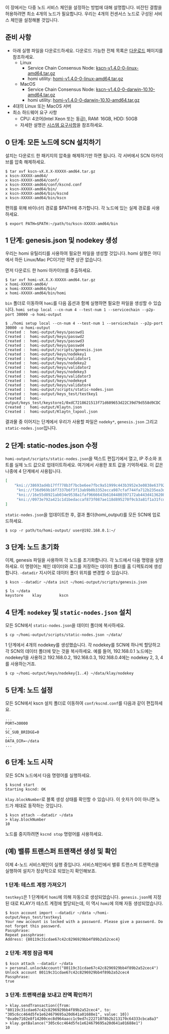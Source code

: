 이 장에서는 다중 노드 서비스 체인을 설정하는 방법에 대해 설명합니다. 비잔틴 결함을 허용하려면 최소 4개의 노드가 필요합니다. 우리는 4개의 컨센서스 노드로 구성된 서비스 체인을 설정해볼 것입니다.

## 준비 사항 <a id="prerequisites"></a>
 - 아래 실행 파일을 다운로드하세요. 다운로드 가능한 전체 목록은 [다운로드](../../download/README.md) 페이지를 참조하세요.
   - Linux
      - Service Chain Consensus Node: [kscn-v1.4.0-0-linux-amd64.tar.gz](http://packages.klaytn.net/klaytn/v1.4.0/kscn-v1.4.0-0-linux-amd64.tar.gz)
      - homi utility: [homi-v1.4.0-0-linux-amd64.tar.gz](http://packages.klaytn.net/klaytn/v1.4.0/homi-v1.4.0-0-linux-amd64.tar.gz)
   - MacOS
      - Service Chain Consensus Node: [kscn-v1.4.0-0-darwin-10.10-amd64.tar.gz](http://packages.klaytn.net/klaytn/v1.4.0/kscn-v1.4.0-0-darwin-10.10-amd64.tar.gz)
      - homi utility: [homi-v1.4.0-0-darwin-10.10-amd64.tar.gz](http://packages.klaytn.net/klaytn/v1.4.0/homi-v1.4.0-0-darwin-10.10-amd64.tar.gz)
 - 4대의 Linux 또는 MacOS 서버
 - 최소 하드웨어 요구 사항
   - CPU: 4코어(Intel Xeon 또는 동급), RAM: 16GB, HDD: 50GB
   - 자세한 설명은 [시스템 요구사항](../references/system-requirements.md)을 참조하세요.

## 0 단계: 모든 노드에 SCN 설치하기 <a id="install-scn"></a>
설치는 다운로드 한 패키지의 압축을 해제하기만 하면 됩니다. 각 서버에서 SCN 아카이브를 압축 해제하세요.

```console
$ tar xvf kscn-vX.X.X-XXXXX-amd64.tar.gz 
x kscn-XXXXX-amd64/
x kscn-XXXXX-amd64/conf/
x kscn-XXXXX-amd64/conf/kscnd.conf
x kscn-XXXXX-amd64/bin/
x kscn-XXXXX-amd64/bin/kscnd
x kscn-XXXXX-amd64/bin/kscn
```

편의를 위해 바이너리 경로를 $PATH에 추가합니다. 각 노드에 있는 실제 경로를 사용하세요.
```console
$ export PATH=$PATH:~/path/to/kscn-XXXXX-amd64/bin
```

## 1 단계: genesis.json 및 nodekey 생성 <a id="step-1-create-genesis-json-and-a-key"></a>

우리는 homi 유틸리티를 사용하여 필요한 파일을 생성할 것입니다. homi 실행은 어디에서 하든 Linux/Mac PC이기만 하면 상관 없습니다.

먼저 다운로드 한 homi 아카이브를 추출하세요.
```console
$ tar xvf homi-vX.X.X-XXXXX-amd64.tar.gz 
x homi-XXXXX-amd64/
x homi-XXXXX-amd64/bin/
x homi-XXXXX-amd64/bin/homi
```

`bin` 폴더로 이동하여 `homi`를 다음 옵션과 함께 실행하면 필요한 파일을 생성할 수 있습니다. `homi setup local --cn-num 4 --test-num 1 --servicechain --p2p-port 30000 -o homi-output`

```console
$ ./homi setup local --cn-num 4 --test-num 1 --servicechain --p2p-port 30000 -o homi-output
Created :  homi-output/keys/passwd1
Created :  homi-output/keys/passwd2
Created :  homi-output/keys/passwd3
Created :  homi-output/keys/passwd4
Created :  homi-output/scripts/genesis.json
Created :  homi-output/keys/nodekey1
Created :  homi-output/keys/validator1
Created :  homi-output/keys/nodekey2
Created :  homi-output/keys/validator2
Created :  homi-output/keys/nodekey3
Created :  homi-output/keys/validator3
Created :  homi-output/keys/nodekey4
Created :  homi-output/keys/validator4
Created :  homi-output/scripts/static-nodes.json
Created :  homi-output/keys_test/testkey1
Created :  homi-output/keys_test/keystore1/0xdC7218621513f71d609653d22C39d79d558d9CDC
Created :  homi-output/Klaytn.json
Created :  homi-output/Klaytn_txpool.json
```

결과물 중 이어지는 단계에서 우리가 사용할 파일은 `nodeky*`, `genesis.json` 그리고 `static-nodes.json`입니다.


## 2 단계: static-nodes.json 수정 <a id="step-2-customize-static-nodes-json"></a>

`homi-output/scripts/static-nodes.json`을 텍스트 편집기에서 열고, IP 주소와 포트를 실제 노드 값으로 업데이트하세요. 여기에서 사용한 포트 값을 기억하세요. 이 값은 나중에 4 단계에서 사용됩니다.

```json
[
    "kni://38693ad4b17ff778b3f7bcbe6ee7fbc9a51999c443b3952e3e0838e63792f358235ccbf97a1f787f78c2558315ee3709903837f160d222ab7c4061bd9af23153@192.168.0.1:30000?discport=0\u0026ntype=cn",
     "kni://f36d969b16f7337b6f3f13ab9b0b3352ecca987cfaf744fa712b235ea3d9e14ac4e3d53de5c76c91d9b957fdfec4f48b062ce90a98695248c61a822e82c1329b@192.168.0.2:30000?discport=0\u0026ntype=cn",
     "kni://16e55d8921ab034e9538a1faf9666643b6104480397172ab443d4136208e55f36a456d93da098e2163d013a7f049171a1cfaa8986dc361c76f8d9aa9c0ab2bec@192.168.0.3:30000?discport=0\u0026ntype=cn",
     "kni://0973e792a421c1d1bedaccaf873f087ae118d895270f9cb3a81f1a31fcd21d62fd0928b9b6e56badf3c0690f67b9c7036c329103b716e6dcf9b92a4619fbbd71@192.168.0.4:30000?discport=0\u0026ntype=cn"
]
```

`static-nodes.json`을 업데이트한 후, 결과 폴더(homi_output)를 모든 SCN에 업로드하세요.

```console
$ scp -r path/to/homi-output/ user@192.168.0.1:~/ 
```

## 3 단계: 노드 초기화 <a id="step-3-node-initialization"></a>
이제, genesis 파일을 사용하여 각 노드를 초기화합니다. 각 노드에서 다음 명령을 실행하세요. 이 명령어는 체인 데이터와 로그를 저장하는 데이터 폴더를 홈 디렉토리에 생성합니다. `-datadir` 지시어로 데이터 폴더 위치를 변경할 수 있습니다.

```console
$ kscn --datadir ~/data init ~/homi-output/scripts/genesis.json

$ ls ~/data
keystore    klay        kscn
```


## 4 단계: `nodekey` 및 `static-nodes.json` 설치 <a id="step-4-install-nodekey"></a>

모든 SCN에서 `static-nodes.json`을 데이터 폴더에 복사하세요.
```console
$ cp ~/homi-output/scripts/static-nodes.json ~/data/
```

1 단계에서 4개의 nodekey를 생성했습니다. 각 nodekey를 SCN에 하나씩 할당하고 각 SCN의 데이터 폴더에 맞는 것을 복사하세요. 예를 들어, 192.168.0.1 노드에는 nodekey1을 사용하고 192.168.0.2, 192.168.0.3, 192.168.0.4에는 nodekey 2, 3, 4를 사용하는거죠.
```console
$ cp ~/homi-output/keys/nodekey{1..4} ~/data/klay/nodekey
```

## 5 단계: 노드 설정 <a id="step-5-configure-nodes"></a>

모든 SCN에서 kscn 설치 폴더로 이동하여 `conf/kscnd.conf`를 다음과 같이 편집하세요.
```
...
PORT=30000
...
SC_SUB_BRIDGE=0
...
DATA_DIR=~/data
...
```

## 6 단계: 노드 시작 <a id="step-6-start-nodes"></a>
모든 SCN 노드에서 다음 명령어를 실행하세요.
```console
$ kscnd start
Starting kscnd: OK
```
`klay.blockNumber`로 블록 생성 상태를 확인할 수 있습니다. 이 숫자가 0이 아니면 노드가 제대로 동작하는 것입니다.
```console
$ kscn attach --datadir ~/data
> klay.blockNumber
10
```
노드를 중지하려면 `kscnd stop` 명령어를 사용하세요.

## (예) 밸류 트랜스퍼 트랜잭션 생성 및 확인 <a id="example-creation-and-confirmation-of-a-value-transfer-transaction"></a>
이제 4-노드 서비스체인이 실행 중입니다. 서비스체인에서 밸류 트랜스퍼 트랜잭션을 실행하여 설치가 정상적으로 되었는지 확인해보죠.

### 1 단계: 테스트 계정 가져오기 <a id="step-1-import-the-test-account"></a>
`testkey1`은 1 단계에서 `homi`에 의해 자동으로 생성되었습니다. `genesis.json`에 지정된 대로 KLAY가 테스트 계정에 할당되는데, 이 역시 `homi`에 의해 자동 생성되었습니다.
```console
$ kscn account import --datadir ~/data ~/homi-output/keys_test/testkey1
Your new account is locked with a password. Please give a password. Do not forget this password.
Passphrase:
Repeat passphrase:
Address: {80119c31cdae67c42c8296929bb4f89b2a52cec4}
```

### 2 단계: 계정 잠금 해제 <a id="step-2-unlock-the-account"></a>
```console
$ kscn attach --datadir ~/data
> personal.unlockAccount("80119c31cdae67c42c8296929bb4f89b2a52cec4")
Unlock account 80119c31cdae67c42c8296929bb4f89b2a52cec4
Passphrase:
true
```

### 3 단계: 트랜잭션을 보내고 잔액 확인하기<a id="step-3-send-a-transaction-and-check-the-balance"></a>
```console
> klay.sendTransaction({from: "80119c31cdae67c42c8296929bb4f89b2a52cec4", to: "305c6cc464d5fe1e624679695a20d641a01688e1", value: 10})
"0xa0e7102e8f14200cec8d964aacc1c9ed7c22271078b2b213170c64333cbca8a3"
> klay.getBalance("305c6cc464d5fe1e624679695a20d641a01688e1")
10
```
